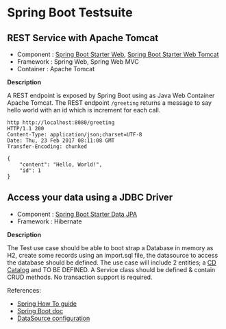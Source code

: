 # Spring Boot Testsuite

## REST Service with Apache Tomcat

* Component : [Spring Boot Starter Web](https://github.com/spring-projects/spring-boot/tree/master/spring-boot-starters/spring-boot-starter-web), [Spring Boot Starter Web Tomcat](https://github.com/spring-projects/spring-boot/tree/master/spring-boot-starters/spring-boot-starter-tomcat)
* Framework : Spring Web, Spring Web MVC
* Container : Apache Tomcat

**Description**

A REST endpoint is exposed by Spring Boot using as Java Web Container Apache Tomcat. The REST endpoint `/greeting` returns a message to say hello world with an id which is increment
for each call.

```
http http://localhost:8080/greeting
HTTP/1.1 200 
Content-Type: application/json;charset=UTF-8
Date: Thu, 23 Feb 2017 08:11:08 GMT
Transfer-Encoding: chunked

{
    "content": "Hello, World!",
    "id": 1
}
```

## Access your data using a JDBC Driver

* Component : [Spring Boot Starter Data JPA](https://github.com/spring-projects/spring-boot/tree/master/spring-boot-starters/spring-boot-starter-data-jpa)
* Framework : Hibernate

**Description**

The Test use case should be able to boot strap a Database in memory as H2, create some records using an import.sql file, the datasource to access the database should be defined. The use case will include 2 entities; a [CD Catalog](https://github.com/redhat-microservices/lab_swarm-openshift/blob/master/solution/cdservice/src/main/java/org/cdservice/model/Catalog.java) and TO BE DEFINED.
A Service class should be defined & contain CRUD methods. No transaction support is required.

References:

- [Spring How To guide](https://spring.io/guides/gs/accessing-data-jpa/)
- [Spring Boot doc](https://docs.spring.io/spring-boot/docs/current/reference/html/boot-features-sql.html)
- [DataSource configuration](http://blog.anthavio.net/2016/03/fun-with-spring-boot-auto-configuration.html)
